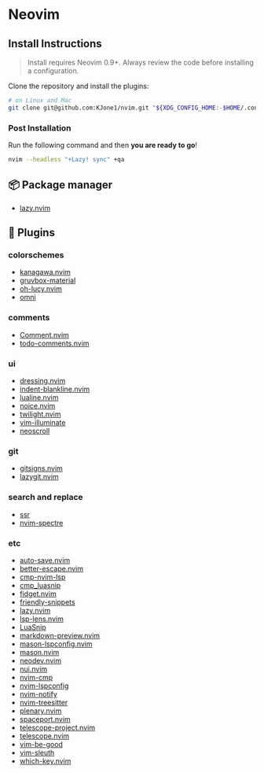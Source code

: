# Neovim

## Install Instructions

> Install requires Neovim 0.9+. Always review the code before installing a configuration.

Clone the repository and install the plugins:

```sh
# on Linux and Mac
git clone git@github.com:KJone1/nvim.git "${XDG_CONFIG_HOME:-$HOME/.config}"/nvim
```
### Post Installation

Run the following command and then **you are ready to go**!

```sh
nvim --headless "+Lazy! sync" +qa
```

## 📦 Package manager

- [lazy.nvim](https://github.com/folke/lazy.nvim)

## 🔌 Plugins

### colorschemes
- [kanagawa.nvim](https://github.com/rebelot/kanagawa.nvim)
- [gruvbox-material](https://github.com/sainnhe/gruvbox-material)
- [oh-lucy.nvim](https://github.com/Yazeed1s/oh-lucy.nvim)
- [omni](https://github.com/getomni/neovim)
### comments
- [Comment.nvim](https://github.com/numToStr/Comment.nvim)
- [todo-comments.nvim](https://github.com/folke/todo-comments.nvim)
### ui
- [dressing.nvim](https://github.com/stevearc/dressing.nvim)
- [indent-blankline.nvim](https://github.com/lukas-reineke/indent-blankline.nvim)
- [lualine.nvim](https://github.com/nvim-lualine/lualine.nvim)
- [noice.nvim](https://github.com/folke/noice.nvim)
- [twilight.nvim](https://github.com/folke/twilight.nvim)
- [vim-illuminate](https://github.com/RRethy/vim-illuminate)
- [neoscroll](https://github.com/karb94/neoscroll.nvim)
### git
- [gitsigns.nvim](https://github.com/lewis6991/gitsigns.nvim)
- [lazygit.nvim](https://github.com/kdheepak/lazygit.nvim)
### search and replace
- [ssr](https://github.com/cshuaimin/ssr.nvim)
- [nvim-spectre](https://github.com/nvim-pack/nvim-spectre)
### etc
- [auto-save.nvim](https://github.com/okuuva/auto-save.nvim)
- [better-escape.nvim](https://github.com/max397574/better-escape.nvim)
- [cmp-nvim-lsp](https://github.com/hrsh7th/cmp-nvim-lsp)
- [cmp_luasnip](https://github.com/saadparwaiz1/cmp_luasnip)
- [fidget.nvim](https://github.com/j-hui/fidget.nvim)
- [friendly-snippets](https://github.com/rafamadriz/friendly-snippets)
- [lazy.nvim](https://github.com/folke/lazy.nvim)
- [lsp-lens.nvim](https://github.com/VidocqH/lsp-lens.nvim)
- [LuaSnip](https://github.com/L3MON4D3/LuaSnip)
- [markdown-preview.nvim](https://github.com/iamcco/markdown-preview.nvim)
- [mason-lspconfig.nvim](https://github.com/williamboman/mason-lspconfig.nvim)
- [mason.nvim](https://github.com/williamboman/mason.nvim)
- [neodev.nvim](https://github.com/folke/neodev.nvim)
- [nui.nvim](https://github.com/MunifTanjim/nui.nvim)
- [nvim-cmp](https://github.com/hrsh7th/nvim-cmp)
- [nvim-lspconfig](https://github.com/neovim/nvim-lspconfig)
- [nvim-notify](https://github.com/rcarriga/nvim-notify)
- [nvim-treesitter](https://github.com/nvim-treesitter/nvim-treesitter)
- [plenary.nvim](https://github.com/nvim-lua/plenary.nvim)
- [spaceport.nvim](https://github.com/CWood-sdf/spaceport.nvim)
- [telescope-project.nvim](https://github.com/nvim-telescope/telescope-project.nvim)
- [telescope.nvim](https://github.com/nvim-telescope/telescope.nvim)
- [vim-be-good](https://github.com/ThePrimeagen/vim-be-good)
- [vim-sleuth](https://github.com/tpope/vim-sleuth)
- [which-key.nvim](https://github.com/folke/which-key.nvim)
